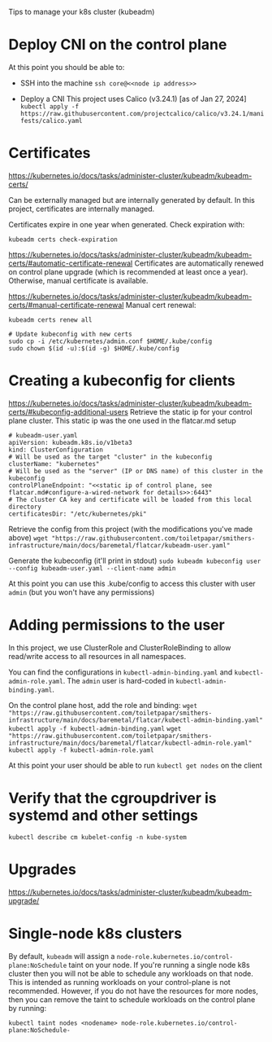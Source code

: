 Tips to manage your k8s cluster (kubeadm)

# Deploy CNI on the control plane
At this point you should be able to:

* SSH into the machine
`ssh core@<<node ip address>>`

* Deploy a CNI
This project uses Calico (v3.24.1) [as of Jan 27, 2024]
`kubectl apply -f https://raw.githubusercontent.com/projectcalico/calico/v3.24.1/manifests/calico.yaml`

# Certificates
https://kubernetes.io/docs/tasks/administer-cluster/kubeadm/kubeadm-certs/

Can be externally managed but are internally generated by default.
In this project, certificates are internally managed.

Certificates expire in one year when generated. Check expiration with:
```
kubeadm certs check-expiration
```

https://kubernetes.io/docs/tasks/administer-cluster/kubeadm/kubeadm-certs/#automatic-certificate-renewal
Certificates are automatically renewed on control plane upgrade (which is recommended at least once a year). Otherwise, manual certificate is available.

https://kubernetes.io/docs/tasks/administer-cluster/kubeadm/kubeadm-certs/#manual-certificate-renewal
Manual cert renewal:
```
kubeadm certs renew all

# Update kubeconfig with new certs
sudo cp -i /etc/kubernetes/admin.conf $HOME/.kube/config
sudo chown $(id -u):$(id -g) $HOME/.kube/config
```

# Creating a kubeconfig for clients
https://kubernetes.io/docs/tasks/administer-cluster/kubeadm/kubeadm-certs/#kubeconfig-additional-users
Retrieve the static ip for your control plane cluster. This static ip was the one used in the flatcar.md setup

```
# kubeadm-user.yaml
apiVersion: kubeadm.k8s.io/v1beta3
kind: ClusterConfiguration
# Will be used as the target "cluster" in the kubeconfig
clusterName: "kubernetes"
# Will be used as the "server" (IP or DNS name) of this cluster in the kubeconfig
controlPlaneEndpoint: "<<static ip of control plane, see flatcar.md#configure-a-wired-network for details>>:6443"
# The cluster CA key and certificate will be loaded from this local directory
certificatesDir: "/etc/kubernetes/pki"
```

Retrieve the config from this project (with the modifications you've made above)
`wget "https://raw.githubusercontent.com/toiletpapar/smithers-infrastructure/main/docs/baremetal/flatcar/kubeadm-user.yaml"`

Generate the kubeconfig (it'll print in stdout)
`sudo kubeadm kubeconfig user --config kubeadm-user.yaml --client-name admin`

At this point you can use this .kube/config to access this cluster with user `admin` (but you won't have any permissions)

# Adding permissions to the user
In this project, we use ClusterRole and ClusterRoleBinding to allow read/write access to all resources in all namespaces.

You can find the configurations in `kubectl-admin-binding.yaml` and `kubectl-admin-role.yaml`.
The `admin` user is hard-coded in `kubectl-admin-binding.yaml`.

On the control plane host, add the role and binding:
`wget "https://raw.githubusercontent.com/toiletpapar/smithers-infrastructure/main/docs/baremetal/flatcar/kubectl-admin-binding.yaml"`
`kubectl apply -f kubectl-admin-binding.yaml`
`wget "https://raw.githubusercontent.com/toiletpapar/smithers-infrastructure/main/docs/baremetal/flatcar/kubectl-admin-role.yaml"`
`kubectl apply -f kubectl-admin-role.yaml`

At this point your user should be able to run `kubectl get nodes` on the client

# Verify that the cgroupdriver is systemd and other settings
`kubectl describe cm kubelet-config -n kube-system`

# Upgrades
https://kubernetes.io/docs/tasks/administer-cluster/kubeadm/kubeadm-upgrade/

# Single-node k8s clusters
By default, `kubeadm` will assign a `node-role.kubernetes.io/control-plane:NoSchedule` taint on your node. If you're running a single node k8s cluster then you will not be able to schedule any workloads on that node. This is intended as running workloads on your control-plane is not recommended. However, if you do not have the resources for more nodes, then you can remove the taint to schedule workloads on the control plane by running:

```
kubectl taint nodes <nodename> node-role.kubernetes.io/control-plane:NoSchedule-
```